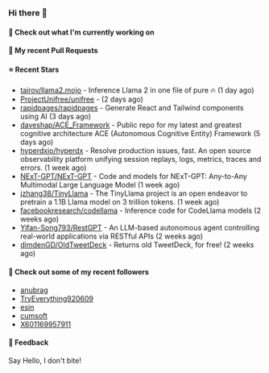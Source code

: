 ### Hi there 👋

#### 👷 Check out what I'm currently working on

#### 🔨 My recent Pull Requests


#### ⭐ Recent Stars

- [tairov/llama2.mojo](https://github.com/tairov/llama2.mojo) - Inference Llama 2 in one file of pure 🔥 (1 day ago)
- [ProjectUnifree/unifree](https://github.com/ProjectUnifree/unifree) -  (2 days ago)
- [rapidpages/rapidpages](https://github.com/rapidpages/rapidpages) - Generate React and Tailwind components using AI (3 days ago)
- [daveshap/ACE_Framework](https://github.com/daveshap/ACE_Framework) - Public repo for my latest and greatest cognitive architecture ACE (Autonomous Cognitive Entity) Framework (5 days ago)
- [hyperdxio/hyperdx](https://github.com/hyperdxio/hyperdx) - Resolve production issues, fast. An open source observability platform unifying session replays, logs, metrics, traces and errors. (1 week ago)
- [NExT-GPT/NExT-GPT](https://github.com/NExT-GPT/NExT-GPT) - Code and models for NExT-GPT: Any-to-Any Multimodal Large Language Model (1 week ago)
- [jzhang38/TinyLlama](https://github.com/jzhang38/TinyLlama) - The TinyLlama project is an open endeavor to pretrain a 1.1B Llama model on 3 trillion tokens. (1 week ago)
- [facebookresearch/codellama](https://github.com/facebookresearch/codellama) - Inference code for CodeLlama models (2 weeks ago)
- [Yifan-Song793/RestGPT](https://github.com/Yifan-Song793/RestGPT) - An LLM-based autonomous agent controlling real-world applications via RESTful APIs (2 weeks ago)
- [dimdenGD/OldTweetDeck](https://github.com/dimdenGD/OldTweetDeck) - Returns old TweetDeck, for free! (2 weeks ago)

#### 👯 Check out some of my recent followers

- [anubrag](https://github.com/anubrag)
- [TryEverything920609](https://github.com/TryEverything920609)
- [esin](https://github.com/esin)
- [cumsoft](https://github.com/cumsoft)
- [X601169957911](https://github.com/X601169957911)

#### 💬 Feedback

Say Hello, I don't bite!